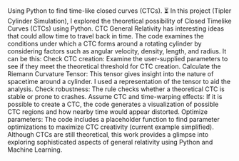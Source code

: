 Using Python to find time-like closed curves (CTCs). ⏳ 
In this project (Tipler Cylinder Simulation), I explored the theoretical possibility of Closed Timelike Curves (CTCs) using Python. CTC General Relativity has interesting ideas that could allow time to travel back in time.
The code examines the conditions under which a CTC forms around a rotating cylinder by considering factors such as angular velocity, density, length, and radius. It can be this: 
Check CTC creation: Examine the user-supplied parameters to see if they meet the theoretical threshold for CTC creation. 
Calculate the Riemann Curvature Tensor: This tensor gives insight into the nature of spacetime around a cylinder. I used a representation of the tensor to aid the analysis. Check robustness: The rule checks whether a theoretical CTC is stable or prone to crashes. 
Assume CTC and time-warping effects: If it is possible to create a CTC, the code generates a visualization of possible CTC regions and how nearby time would appear distorted. 
Optimize parameters: The code includes a placeholder function to find parameter optimizations to maximize CTC creativity (current example simplified). 
Although CTCs are still theoretical, this work provides a glimpse into exploring sophisticated aspects of general relativity using Python and Machine Learning.

